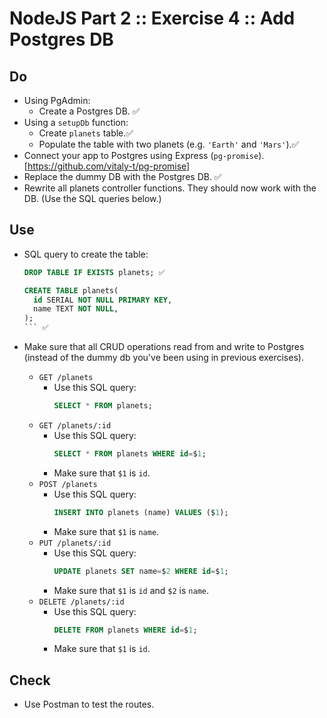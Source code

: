 # NodeJS Part 2 :: Exercise 4 :: Add Postgres DB

## Do

- Using PgAdmin:
  - Create a Postgres DB. ✅
- Using a `setupDb` function:
  - Create `planets` table.✅
  - Populate the table with two planets (e.g. `'Earth'` and `'Mars'`).✅
- Connect your app to Postgres using Express (`pg-promise`). [https://github.com/vitaly-t/pg-promise]
- Replace the dummy DB with the Postgres DB. ✅
- Rewrite all planets controller functions. They should now work with the DB. (Use the SQL queries below.)

## Use

- SQL query to create the table:

  ```sql
  DROP TABLE IF EXISTS planets; ✅

  CREATE TABLE planets(
    id SERIAL NOT NULL PRIMARY KEY,
    name TEXT NOT NULL,
  );
  ``` ✅

- Make sure that all CRUD operations read from and write to Postgres (instead of the dummy db you've been using in previous exercises).
  - `GET /planets`
    - Use this SQL query:
      ```sql
      SELECT * FROM planets;
      ```
  - `GET /planets/:id`
    - Use this SQL query:
      ```sql
      SELECT * FROM planets WHERE id=$1;
      ```
    - Make sure that `$1` is `id`.
  - `POST /planets`
    - Use this SQL query:
      ```sql
      INSERT INTO planets (name) VALUES ($1);
      ```
    - Make sure that `$1` is `name`.
  - `PUT /planets/:id`
    - Use this SQL query:
      ```sql
      UPDATE planets SET name=$2 WHERE id=$1;
      ```
    - Make sure that `$1` is `id` and `$2` is `name`.
  - `DELETE /planets/:id`
    - Use this SQL query:
      ```sql
      DELETE FROM planets WHERE id=$1;
      ```
    - Make sure that `$1` is `id`.

## Check

- Use Postman to test the routes.
